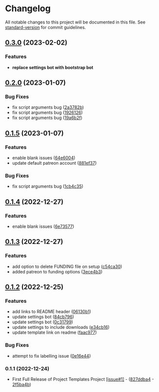 # Changelog

All notable changes to this project will be documented in this file. See [standard-version](https://github.com/conventional-changelog/standard-version) for commit guidelines.

## [0.3.0](https://github.com/Ragdata/.github/compare/v0.2.0...v0.3.0) (2023-02-02)

### Features

* **replace settings bot with bootstrap bot**

## [0.2.0](https://github.com/Ragdata/.github/compare/v0.1.5...v0.2.0) (2023-01-07)


### Bug Fixes

* fix script arguments bug ([2a3782b](https://github.com/Ragdata/.github/commit/2a3782b9c185c2c7c1e4055d108be4882ac632fd))
* fix script arguments bug ([1926126](https://github.com/Ragdata/.github/commit/192612685cc12ce03530ef720945b104a68daa08))
* fix script arguments bug ([19a6b2f](https://github.com/Ragdata/.github/commit/19a6b2fcd081725b5ed3ee52be0e39848a0878eb))

## [0.1.5](https://github.com/Ragdata/.github/compare/v0.1.4...v0.1.5) (2023-01-07)


### Features

* enable blank issues ([64e6004](https://github.com/Ragdata/.github/commit/64e60049942e63ea15190533fa7f1e7d3fbd3b46))
* update default patreon account ([881ef37](https://github.com/Ragdata/.github/commit/881ef37c521970da05181b4919c01bc6c47ee811))


### Bug Fixes

* fix script arguments bug ([1cb4c35](https://github.com/Ragdata/.github/commit/1cb4c35489bf1c1b312080f89cf3cc01ff1c5056))

## [0.1.4](https://github.com/Ragdata/.github/compare/v0.1.3...v0.1.4) (2022-12-27)


### Features

* enable blank issues ([6e73577](https://github.com/Ragdata/.github/commit/6e73577fd86aa15e539b704f9f062534cdf6cd72))

## [0.1.3](https://github.com/Ragdata/.github/compare/v0.1.2...v0.1.3) (2022-12-27)


### Features

* add option to delete FUNDING file on setup ([c54ca30](https://github.com/Ragdata/.github/commit/c54ca30aab9767333bf9c99e56a0ee4e0656eaa7))
* added patreon to funding options ([3ece4b3](https://github.com/Ragdata/.github/commit/3ece4b31c478fd5172ba4c8c2da897b07744b323))

## [0.1.2](https://github.com/Ragdata/.github/compare/v0.1.1...v0.1.2) (2022-12-25)


### Features

* add links to README header ([06130b1](https://github.com/Ragdata/.github/commit/06130b1ea2fa9cbc91f5d924c9f79acbbc90a13c))
* update settings bot ([84cb796](https://github.com/Ragdata/.github/commit/84cb79669eb5da3797f41cd8b65f65d834d0cbd2))
* update settings bot ([0c31799](https://github.com/Ragdata/.github/commit/0c31799a88bd4d9d8399d69a274bbc143a508bc5))
* update settings to include downloads ([e34cb16](https://github.com/Ragdata/.github/commit/e34cb16291c2d88e079630d9c74348261b83255b))
* update template link on readme ([faac977](https://github.com/Ragdata/.github/commit/faac977824aeb998dac374f2d1f1fd948786117e))


### Bug Fixes

* attempt to fix labelling issue ([0e16e44](https://github.com/Ragdata/.github/commit/0e16e448394aafd3cf205c3ed7ae807050c6693a))

### 0.1.1 (2022-12-24)

* First Full Release of Project Templates Project [[issue#1]](https://github.com/Ragdata/.github/issues/1) - ([827ddba4](https://github.com/Ragdata/.github/commit/827ddba42d8af94013631d6ec808d4e8f9059a88) - [2f5ba4b](https://github.com/Ragdata/.github/commit/2f5ba4b2a6db40f0225f4a621e64fddc3b1f6a3e))
